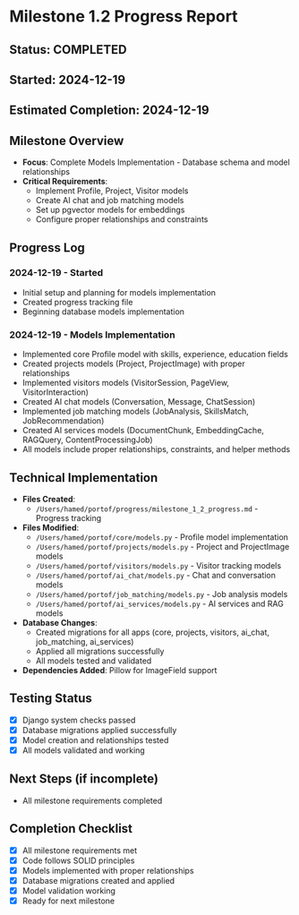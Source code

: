 # Milestone 1.2 Progress Report

## Status: COMPLETED
## Started: 2024-12-19
## Estimated Completion: 2024-12-19

## Milestone Overview
- **Focus**: Complete Models Implementation - Database schema and model relationships
- **Critical Requirements**: 
  - Implement Profile, Project, Visitor models
  - Create AI chat and job matching models
  - Set up pgvector models for embeddings
  - Configure proper relationships and constraints

## Progress Log
### 2024-12-19 - Started
- Initial setup and planning for models implementation
- Created progress tracking file
- Beginning database models implementation

### 2024-12-19 - Models Implementation
- Implemented core Profile model with skills, experience, education fields
- Created projects models (Project, ProjectImage) with proper relationships
- Implemented visitors models (VisitorSession, PageView, VisitorInteraction)
- Created AI chat models (Conversation, Message, ChatSession)
- Implemented job matching models (JobAnalysis, SkillsMatch, JobRecommendation)
- Created AI services models (DocumentChunk, EmbeddingCache, RAGQuery, ContentProcessingJob)
- All models include proper relationships, constraints, and helper methods

## Technical Implementation
- **Files Created**: 
  - `/Users/hamed/portof/progress/milestone_1_2_progress.md` - Progress tracking
- **Files Modified**: 
  - `/Users/hamed/portof/core/models.py` - Profile model implementation
  - `/Users/hamed/portof/projects/models.py` - Project and ProjectImage models
  - `/Users/hamed/portof/visitors/models.py` - Visitor tracking models
  - `/Users/hamed/portof/ai_chat/models.py` - Chat and conversation models
  - `/Users/hamed/portof/job_matching/models.py` - Job analysis models
  - `/Users/hamed/portof/ai_services/models.py` - AI services and RAG models
- **Database Changes**: 
  - Created migrations for all apps (core, projects, visitors, ai_chat, job_matching, ai_services)
  - Applied all migrations successfully
  - All models tested and validated
- **Dependencies Added**: Pillow for ImageField support

## Testing Status
- [x] Django system checks passed
- [x] Database migrations applied successfully
- [x] Model creation and relationships tested
- [x] All models validated and working

## Next Steps (if incomplete)
- All milestone requirements completed

## Completion Checklist
- [x] All milestone requirements met
- [x] Code follows SOLID principles
- [x] Models implemented with proper relationships
- [x] Database migrations created and applied
- [x] Model validation working
- [x] Ready for next milestone
